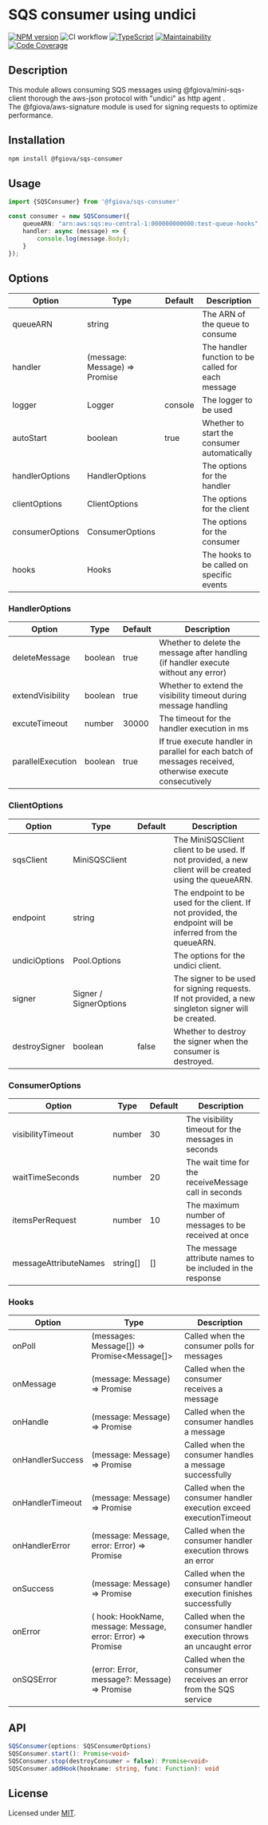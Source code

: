 # SQS consumer using undici

[![NPM version](https://img.shields.io/npm/v/@fgiova/sqs-consumer.svg?style=flat)](https://www.npmjs.com/package/@fgiova/sqs-consumer)
![CI workflow](https://github.com/fgiova/sqs-consumer/actions/workflows/node.js.yml/badge.svg)
[![TypeScript](https://img.shields.io/badge/%3C%2F%3E-TypeScript-%230074c1.svg)](http://www.typescriptlang.org/)
[![Maintainability](https://qlty.sh/gh/fgiova/projects/sqs-consumer/maintainability.svg)](https://qlty.sh/gh/fgiova/projects/sqs-consumer)
[![Code Coverage](https://qlty.sh/gh/fgiova/projects/sqs-consumer/coverage.svg)](https://qlty.sh/gh/fgiova/projects/sqs-consumer)

## Description
This module allows consuming SQS messages using @fgiova/mini-sqs-client thorough the aws-json protocol with "undici" as http agent .<br />
The @fgiova/aws-signature module is used for signing requests to optimize performance. <br />

## Installation
```bash
npm install @fgiova/sqs-consumer
```
## Usage

```typescript
import {SQSConsumer} from '@fgiova/sqs-consumer'

const consumer = new SQSConsumer({
    queueARN: "arn:aws:sqs:eu-central-1:000000000000:test-queue-hooks",
    handler: async (message) => {
        console.log(message.Body);
    }
});

```

## Options
| Option          | Type                                | Default | Description                                        |
|-----------------|-------------------------------------|---------|----------------------------------------------------|
| queueARN        | string                              |         | The ARN of the queue to consume                    |
| handler         | (message: Message) => Promise<void> |         | The handler function to be called for each message |
| logger          | Logger                              | console | The logger to be used                              |
| autoStart       | boolean                             | true    | Whether to start the consumer automatically        |
| handlerOptions  | HandlerOptions                      |         | The options for the handler                        |
| clientOptions   | ClientOptions                       |         | The options for the client                         |
| consumerOptions | ConsumerOptions                     |         | The options for the consumer                       |
| hooks           | Hooks                               |         | The hooks to be called on specific events          |

### HandlerOptions
| Option            | Type    | Default | Description                                                                                              |
|-------------------|---------|---------|----------------------------------------------------------------------------------------------------------|
| deleteMessage     | boolean | true    | Whether to delete the message after handling (if handler execute without any error)                      |
| extendVisibility  | boolean | true    | Whether to extend the visibility timeout during message handling                                         |
| excuteTimeout     | number  | 30000   | The timeout for the handler execution in ms                                                              |
| parallelExecution | boolean | true    | If true execute handler in parallel for each batch of messages received, otherwise execute consecutively |

### ClientOptions
| Option           | Type                   | Default | Description                                                                                               |
|------------------|------------------------|---------|-----------------------------------------------------------------------------------------------------------|
| sqsClient        | MiniSQSClient          |         | The MiniSQSClient client to be used. If not provided, a new client will be created using the queueARN.    |
| endpoint         | string                 |         | The endpoint to be used for the client. If not provided, the endpoint will be inferred from the queueARN. |
| undiciOptions    | Pool.Options           |         | The options for the undici client.                                                                        |
| signer           | Signer / SignerOptions |         | The signer to be used for signing requests. If not provided, a new singleton signer will be created.      |
| destroySigner    | boolean                | false   | Whether to destroy the signer when the consumer is destroyed.                                             |

### ConsumerOptions
| Option                  | Type     | Default | Description                                                |
|-------------------------|----------|---------|------------------------------------------------------------|
| visibilityTimeout       | number   | 30      | The visibility timeout for the messages in seconds         |
| waitTimeSeconds         | number   | 20      | The wait time for the receiveMessage call in seconds       |
| itemsPerRequest         | number   | 10      | The maximum number of messages to be received at once      |
| messageAttributeNames   | string[] | []      | The message attribute names to be included in the response |

### Hooks
| Option           | Type                                                                  | Description                                                          |
|------------------|-----------------------------------------------------------------------|----------------------------------------------------------------------|
| onPoll           | (messages: Message[]) => Promise<Message[]>                           | Called when the consumer polls for messages                          |
| onMessage        | (message: Message) => Promise<Message>                                | Called when the consumer receives a message                          |
| onHandle         | (message: Message) => Promise<Message>                                | Called when the consumer handles a message                           |
| onHandlerSuccess | (message: Message) => Promise<Message>                                | Called when the consumer handles a message successfully              |
| onHandlerTimeout | (message: Message) => Promise<Message>                                | Called when the consumer handler execution exceed executionTimeout   |
| onHandlerError   | (message: Message, error: Error) => Promise<Boolean>                  | Called when the consumer handler execution throws an error           |
| onSuccess        | (message: Message) => Promise<Message>                                | Called when the consumer handler execution finishes successfully     |
| onError          | ( hook: HookName, message: Message, error: Error) => Promise<Boolean> | Called when the consumer handler execution throws an uncaught error  |
| onSQSError       | (error: Error, message?: Message) => Promise<void>                    | Called when the consumer receives an error from the SQS service      |

## API

```typescript
SQSConsumer(options: SQSConsumerOptions)
SQSConsumer.start(): Promise<void>
SQSConsumer.stop(destroyConsumer = false): Promise<void>
SQSConsumer.addHook(hookname: string, func: Function): void
```

## License
Licensed under [MIT](./LICENSE).
